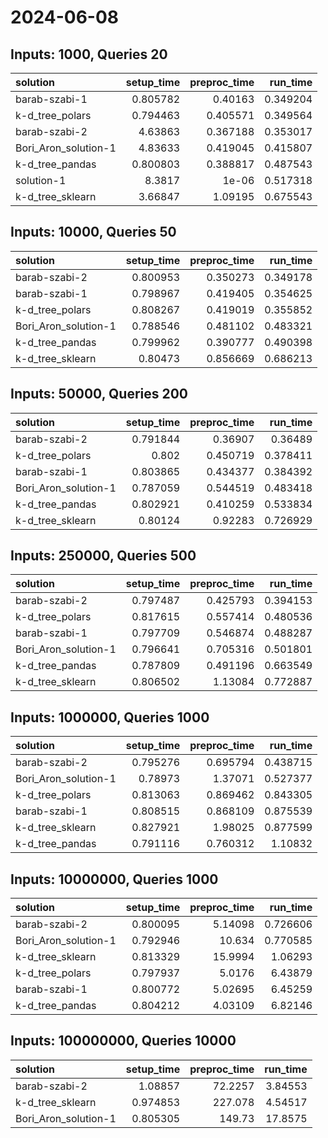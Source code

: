 # 2024-06-08

## Inputs: 1000, Queries 20

| solution             |   setup_time |   preproc_time |   run_time |
|:---------------------|-------------:|---------------:|-----------:|
| barab-szabi-1        |     0.805782 |       0.40163  |   0.349204 |
| k-d_tree_polars      |     0.794463 |       0.405571 |   0.349564 |
| barab-szabi-2        |     4.63863  |       0.367188 |   0.353017 |
| Bori_Aron_solution-1 |     4.83633  |       0.419045 |   0.415807 |
| k-d_tree_pandas      |     0.800803 |       0.388817 |   0.487543 |
| solution-1           |     8.3817   |       1e-06    |   0.517318 |
| k-d_tree_sklearn     |     3.66847  |       1.09195  |   0.675543 |

## Inputs: 10000, Queries 50

| solution             |   setup_time |   preproc_time |   run_time |
|:---------------------|-------------:|---------------:|-----------:|
| barab-szabi-2        |     0.800953 |       0.350273 |   0.349178 |
| barab-szabi-1        |     0.798967 |       0.419405 |   0.354625 |
| k-d_tree_polars      |     0.808267 |       0.419019 |   0.355852 |
| Bori_Aron_solution-1 |     0.788546 |       0.481102 |   0.483321 |
| k-d_tree_pandas      |     0.799962 |       0.390777 |   0.490398 |
| k-d_tree_sklearn     |     0.80473  |       0.856669 |   0.686213 |

## Inputs: 50000, Queries 200

| solution             |   setup_time |   preproc_time |   run_time |
|:---------------------|-------------:|---------------:|-----------:|
| barab-szabi-2        |     0.791844 |       0.36907  |   0.36489  |
| k-d_tree_polars      |     0.802    |       0.450719 |   0.378411 |
| barab-szabi-1        |     0.803865 |       0.434377 |   0.384392 |
| Bori_Aron_solution-1 |     0.787059 |       0.544519 |   0.483418 |
| k-d_tree_pandas      |     0.802921 |       0.410259 |   0.533834 |
| k-d_tree_sklearn     |     0.80124  |       0.92283  |   0.726929 |

## Inputs: 250000, Queries 500

| solution             |   setup_time |   preproc_time |   run_time |
|:---------------------|-------------:|---------------:|-----------:|
| barab-szabi-2        |     0.797487 |       0.425793 |   0.394153 |
| k-d_tree_polars      |     0.817615 |       0.557414 |   0.480536 |
| barab-szabi-1        |     0.797709 |       0.546874 |   0.488287 |
| Bori_Aron_solution-1 |     0.796641 |       0.705316 |   0.501801 |
| k-d_tree_pandas      |     0.787809 |       0.491196 |   0.663549 |
| k-d_tree_sklearn     |     0.806502 |       1.13084  |   0.772887 |

## Inputs: 1000000, Queries 1000

| solution             |   setup_time |   preproc_time |   run_time |
|:---------------------|-------------:|---------------:|-----------:|
| barab-szabi-2        |     0.795276 |       0.695794 |   0.438715 |
| Bori_Aron_solution-1 |     0.78973  |       1.37071  |   0.527377 |
| k-d_tree_polars      |     0.813063 |       0.869462 |   0.843305 |
| barab-szabi-1        |     0.808515 |       0.868109 |   0.875539 |
| k-d_tree_sklearn     |     0.827921 |       1.98025  |   0.877599 |
| k-d_tree_pandas      |     0.791116 |       0.760312 |   1.10832  |

## Inputs: 10000000, Queries 1000

| solution             |   setup_time |   preproc_time |   run_time |
|:---------------------|-------------:|---------------:|-----------:|
| barab-szabi-2        |     0.800095 |        5.14098 |   0.726606 |
| Bori_Aron_solution-1 |     0.792946 |       10.634   |   0.770585 |
| k-d_tree_sklearn     |     0.813329 |       15.9994  |   1.06293  |
| k-d_tree_polars      |     0.797937 |        5.0176  |   6.43879  |
| barab-szabi-1        |     0.800772 |        5.02695 |   6.45259  |
| k-d_tree_pandas      |     0.804212 |        4.03109 |   6.82146  |

## Inputs: 100000000, Queries 10000

| solution             |   setup_time |   preproc_time |   run_time |
|:---------------------|-------------:|---------------:|-----------:|
| barab-szabi-2        |     1.08857  |        72.2257 |    3.84553 |
| k-d_tree_sklearn     |     0.974853 |       227.078  |    4.54517 |
| Bori_Aron_solution-1 |     0.805305 |       149.73   |   17.8575  |